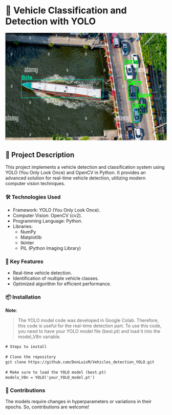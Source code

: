 # 🚗 Vehicle Classification and Detection with YOLO

<img src="Result/results.png" alt="Model Results" width="800">

## 📖 Project Description
This project implements a vehicle detection and classification system using YOLO (You Only Look Once) and OpenCV in Python. It provides an advanced solution for real-time vehicle detection, utilizing modern computer vision techniques.

### 🛠  Technologies Used
- Framework: YOLO (You Only Look Once).
- Computer Vision: OpenCV (cv2).
- Programming Language: Python.
- Libraries:
  - NumPy
  - Matplotlib
  - tkinter
  - PIL (Python Imaging Library)

### 🎯 Key Features
- Real-time vehicle detection.
- Identification of multiple vehicle classes.
- Optimized algorithm for efficient performance.

### 📦 Installation
**Note**:  
> The YOLO model code was developed in Google Colab. Therefore, this code is useful for the real-time detection part. To use this code, you need to have your YOLO model file (best.pt) and load it into the model_V8n variable.

```
# Steps to install

# Clone the repository
git clone https://github.com/DonLuisM/Vehicles_detection_YOLO.git

# Make sure to load the YOLO model (best.pt)
modelo_V8n = YOLO('your_YOLO_model.pt')
```

### 🤝 Contributions
The models require changes in hyperparameters or variations in their epochs. So, contributions are welcome!
